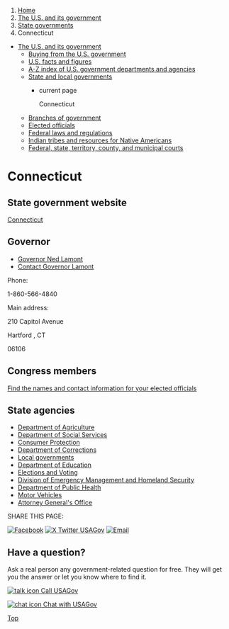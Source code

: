 1. [Home](/)
2. [The U.S. and its government](/about-the-us)
3. [State governments](/state-governments)
4. Connecticut

* [The U.S. and its government](/about-the-us)
  + [Buying from the U.S. government](/buy-from-government)
  + [U.S. facts and figures](/facts-figures)
  + [A-Z index of U.S. government departments and agencies](/agency-index)
  + [State and local governments](/state-local-governments)
    - current page

      Connecticut
  + [Branches of government](/branches-of-government)
  + [Elected officials](/elected-officials)
  + [Federal laws and regulations](/laws-and-regulations)
  + [Indian tribes and resources for Native Americans](/tribes)
  + [Federal, state, territory, county, and municipal courts](/courts)

Connecticut
===========

State government website
------------------------

[Connecticut](https://portal.ct.gov/)

Governor
--------

* [Governor Ned Lamont](https://portal.ct.gov/governor)
* [Contact Governor Lamont](https://portal.ct.gov/Office-of-the-Governor/Contact/Email-Governor-Lamont)

Phone:

1-860-566-4840

Main address:

210 Capitol Avenue
  

Hartford
,
CT

06106

Congress members
----------------

[Find the names and contact information for your elected officials](/elected-officials)

State agencies
--------------

* [Department of Agriculture](https://portal.ct.gov/DOAG)
* [Department of Social Services](https://portal.ct.gov/dsshome)
* [Consumer Protection](https://portal.ct.gov/dcp)
* [Department of Corrections](https://portal.ct.gov/doc)
* [Local governments](https://portal.ct.gov/en/Government/Cities-and-Towns)
* [Department of Education](https://portal.ct.gov/sde)
* [Elections and Voting](https://portal.ct.gov/sots/common-elements/v5-template---redesign/elections--voting--home-page)
* [Division of Emergency Management and Homeland Security](https://portal.ct.gov/demhs)
* [Department of Public Health](https://portal.ct.gov/dph)
* [Motor Vehicles](https://portal.ct.gov/DMV?language=en_US)
* [Attorney General's Office](https://portal.ct.gov/ag)

SHARE THIS PAGE:

[![Facebook](/themes/custom/usagov/images/social-media-icons/Facebook_Icon.svg)](https://www.facebook.com/sharer/sharer.php?u=https://www.usa.gov/states/connecticut&v=3)
[![X Twitter USAGov](/themes/custom/usagov/images/social-media-icons/X_Twitter_Icon.svg?version=2)](https://twitter.com/intent/tweet?source=webclient&text=https://www.usa.gov/states/connecticut)
[![Email](/themes/custom/usagov/images/social-media-icons/Email_Icon.svg?version=2)](mailto:?subject=https://www.usa.gov/states/connecticut)

Have a question?
----------------

Ask a real person any government-related question for free. They will get you the answer or let you know where to find it.

[![talk icon](/themes/custom/usagov/images/ICONS_talk.png)
Call USAGov](/phone)

[![chat icon](/themes/custom/usagov/images/ICONS_chat.png)
Chat with USAGov](/chat)

[Top](#main-content)